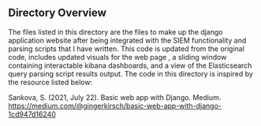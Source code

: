 ## Directory Overview

The files listed in this directory are the files to make up the django application website after being integrated with the SIEM functionality and parsing scripts
that I have written. This code is updated from the original code, includes updated visuals for the web page , a sliding window containing interactable kibana dashboards, and a view of the Elasticsearch query parsing script results output. The code in this directory is inspired by the resource listed below:

Sankova, S. (2021, July 22). Basic web app with Django. Medium. https://medium.com/@gingerkirsch/basic-web-app-with-django-1cd947d16240
